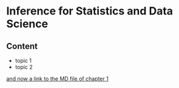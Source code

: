 # Inference for Statistics and Data Science



## Content

- topic 1
- topic 2

[and now a link to the MD file of chapter 1](slides/ISDS.pdf)




